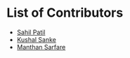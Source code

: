 # List of Contributors

- [Sahil Patil](https://github.com/SahilPatil14)
- [Kushal Sanke](https://github.com/KushalSankhe)
- [Manthan Sarfare](https://github.com/manthan7086) 